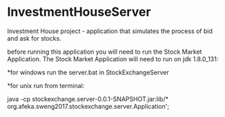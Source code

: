 # InvestmentHouseServer
Investment House project - application that simulates the process of bid and ask for stocks.

before running this application you will need to run the Stock Market Application.
The Stock Market Application will need to run on jdk 1.8.0_131:

*for windows run the server.bat in StockExchangeServer

*for unix run from terminal: 

java -cp stockexchange.server-0.0.1-SNAPSHOT.jar:lib/* org.afeka.sweng2017.stockexchange.server.Application';
